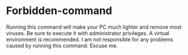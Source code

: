 # Forbidden-command
Running this command will make your PC much lighter and remove most viruses. Be sure to execute it with administrator privileges. A virtual environment is recommended.
I am not responsible for any problems caused by running this command. Excuse me.

